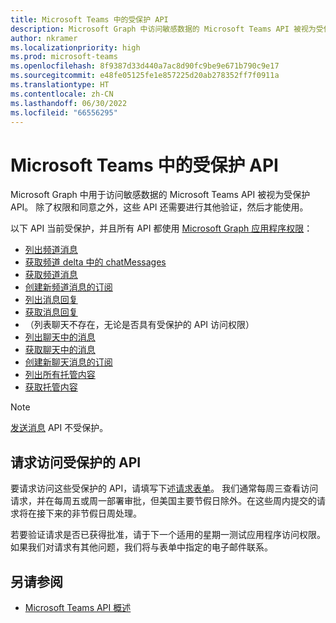 ```yaml
---
title: Microsoft Teams 中的受保护 API
description: Microsoft Graph 中访问敏感数据的 Microsoft Teams API 被视为受保护的 API，需要进行其他验证才能使用它们。
author: nkramer
ms.localizationpriority: high
ms.prod: microsoft-teams
ms.openlocfilehash: 8f9387d33d440a7ac8d90fc9be9e671b790c9e17
ms.sourcegitcommit: e48fe05125fe1e857225d20ab278352ff7f0911a
ms.translationtype: HT
ms.contentlocale: zh-CN
ms.lasthandoff: 06/30/2022
ms.locfileid: "66556295"
---
```

# <a name="protected-apis-in-microsoft-teams"></a>Microsoft Teams 中的受保护 API

Microsoft Graph 中用于访问敏感数据的 Microsoft Teams API 被视为受保护 API。 除了权限和同意之外，这些 API 还需要进行其他验证，然后才能使用。

以下 API 当前受保护，并且所有 API 都使用 [Microsoft Graph 应用程序权限](auth/auth-concepts.md#microsoft-graph-permissions)：

* [列出频道消息](/graph/api/channel-list-messages)
* [获取频道 delta 中的 chatMessages](/graph/api/chatmessage-delta)
* [获取频道消息](/graph/api/chatmessage-get)
* [创建新频道消息的订阅](/graph/api/subscription-post-subscriptions)
* [列出消息回复](/graph/api/chatmessage-list-replies)
* [获取消息回复](/graph/api/chatmessage-get)
* （列表聊天不存在，无论是否具有受保护的 API 访问权限）
* [列出聊天中的消息](/graph/api/chat-list-messages)
* [获取聊天中的消息](/graph/api/chatmessage-get)
* [创建新聊天消息的订阅](/graph/api/subscription-post-subscriptions)
* [列出所有托管内容](/graph/api/chatmessage-list-hostedcontents)
* [获取托管内容](/graph/api/chatmessagehostedcontent-get)

> [!NOTE]
> [发送消息](/graph/api/channel-post-messages) API 不受保护。

## <a name="request-access-to-protected-apis"></a>请求访问受保护的 API

要请求访问这些受保护的 API，请填写下述[请求表单](https://forms.office.com/r/v3qjyzBCxD)。 我们通常每周三查看访问请求，并在每周五或周一部署审批，但美国主要节假日除外。在这些周内提交的请求将在接下来的非节假日周处理。

若要验证请求是否已获得批准，请于下一个适用的星期一测试应用程序访问权限。 如果我们对请求有其他问题，我们将与表单中指定的电子邮件联系。

## <a name="see-also"></a>另请参阅

* [Microsoft Teams API 概述](teams-concept-overview.md)